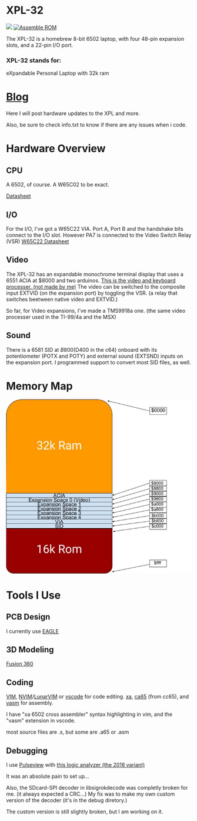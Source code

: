 # XPL-32
![](https://raw.githubusercontent.com/liaminventions/XPL-32/main/images/xpl.png)
[![Assemble ROM](https://github.com/liaminventions/XPL-32/actions/workflows/rom.yml/badge.svg)](https://github.com/liaminventions/XPL-32/actions/workflows/rom.yml/badge.svg)

The XPL-32 is a homebrew 8-bit 6502 laptop, with four 48-pin expansion slots, and a 22-pin I/O port.
 ### XPL-32 stands for:
eXpandable 
Personal 
Laptop 
with 32k ram
# [Blog](https://unstinkableinventions.wordpress.com/)
Here I will post hardware updates to the XPL and more.

Also, be sure to check info.txt to know if there are any issues when i code.
# Hardware Overview
## CPU
A 6502, of course. A W65C02 to be exact. 

[Datasheet](https://eater.net/datasheets/w65c02s.pdf)
## I/O
For the I/O, I've got a W65C22 VIA. Port A, Port B and the handshake bits connect to the I/O slot.
However PA7 is connected to the Video Switch Relay (VSR)
[W65C22 Datasheet](https://eater.net/datasheets/w65c22.pdf)
## Video
The XPL-32 has an expandable monochrome terminal display that uses a 6551 ACIA  at $8000 and two arduinos.
[This is the video and keyboard processer. (not made by me)](http://searle.x10host.com/MonitorKeyboard/index.html)
The video can be switched to the composite input EXTVID (on the expansion port) by toggling the VSR. (a relay that switches beetween native video and EXTVID.)

So far, for Video expansions, I've made a TMS9918a one. (the same video processer used in the TI-99/4a and the MSX)
## Sound
There is a 6581 SID at $B800 ($D400 in the c64) onboard with its potentiometer (POTX and POTY) and external sound (EXTSND) inputs on the expansion port.
I programmed support to convert most SID files, as well.
# Memory Map
![](https://raw.githubusercontent.com/liaminventions/XPL-32/main/images/memory_map.jpg)
# Tools I Use
## PCB Design
I currently use [EAGLE](https://www.autodesk.com/products/eagle/free-download)
## 3D Modeling
[Fusion 360](https://www.autodesk.com/products/fusion-360/overview?us_oa=dotcom-us&us_si=4e5471dc-07ed-4416-80c0-6f3e9f7c15b4&us_pt=NINVFUS&us_at=%5Bobject%20Object%5D&term=1-YEAR&tab=subscription&plc=F360)
## Coding
[VIM](https://www.vim.org/), [NVIM](https://neovim.io/)/[LunarVIM](https://www.lunarvim.org/) or [vscode](https://code.visualstudio.com/) for code editing.
[xa](https://github.com/fachat/xa65), [ca65](https://github.com/cc65/cc65) (from cc65), and [vasm](http://sun.hasenbraten.de/vasm/) for assembly.

I have "xa 6502 cross assembler" syntax highlighting in vim, and the "vasm" extension in vscode.

most source files are .s, but some are .a65 or .asm

## Debugging 

I use [Pulseview](https://sigrok.org/wiki/PulseView) with [this logic analyzer (the 2018 variant)](https://sigrok.org/wiki/Mcupro_Logic16_clone)

It was an absolute pain to set up...

Also, the SDcard-SPI decoder in libsigrokdecode was completly broken for me. (it always expected a CRC...) My fix was to make my own custom version of the decoder (it's in the debug diretory.)

The custom version is still slightly broken, but I am working on it.
